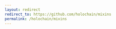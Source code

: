 ```yaml
---
layout: redirect
redirect_to: https://github.com/holochain/mixins
permalink: /holochain/mixins
---
```

